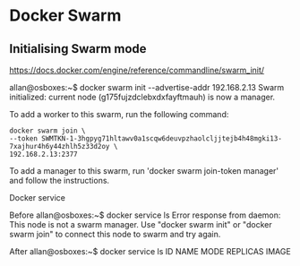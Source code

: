 # Docker Swarm

## Initialising Swarm mode

https://docs.docker.com/engine/reference/commandline/swarm_init/

allan@osboxes:~$ docker swarm init --advertise-addr 192.168.2.13
Swarm initialized: current node (g175fujzdclebxdxfayftmauh) is now a manager.

To add a worker to this swarm, run the following command:

    docker swarm join \
    --token SWMTKN-1-3hgpyg71hltawv0a1scqw6deuvpzhaolcljjtejb4h48mgki13-7xajhur4h6y44zhlh5z33d2oy \
    192.168.2.13:2377

To add a manager to this swarm, run 'docker swarm join-token manager' and follow the instructions.

Docker service

Before
allan@osboxes:~$ docker service ls
Error response from daemon: This node is not a swarm manager. Use "docker swarm init" or "docker swarm join" to connect this node to swarm and try again.

After
allan@osboxes:~$ docker service ls
ID  NAME  MODE  REPLICAS  IMAGE




